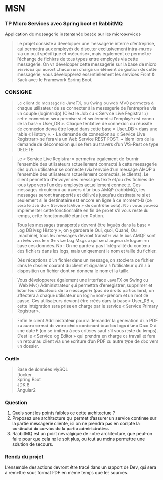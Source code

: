 # MSN
### TP Micro Services avec Spring boot et RabbitMQ
Application de messagerie instantanée basée sur les microservices

> Le projet consiste à développer une messagerie interne d’entreprise, qui permettra aux employés de discuter exclusivement intra-muros via un outil spécifique et «sécurisé», mais également de permettre l’échange de fichiers de tous types entre employés via cette messagerie.
On va développer cette messagerie sur la base de micro services qui auront chacun en charge un élément de gestion de cette messagerie, vous développerez essentiellement les services Front & Back avec le Framework Spring Boot.

### CONSIGNE

> Le client de messagerie JavaFX, ou Swing ou web MVC permettra à chaque utilisateur de se connecter à la messagerie de l’entreprise via un couple (login/mdp) (C’est le Job du « Service Live Registrar ») cette connexion sera permise si et seulement si l’employé est connu de la base « User_DB ». Chaque tentative de connexion ou réussite de connexion devra être logué dans cette base « User_DB » dans une table « History ».
• La demande de connexion au « Service Live Registrar » se fera via un Web Service REST POST.
• Idem lors de la demande de déconnexion qui se fera au travers d’un WS-Rest de type DELETE.

> Le « Service Live Registrar » permettra également de fournir l’ensemble des utilisateurs actuellement connecté à cette messagerie dès qu’un utilisateur se connecte (via l’envoie d’un message AMQP a l’ensemble des utilisateurs actuellement connectés, ie clients).
Le client permettra d’envoyer des messages texte et/ou des fichiers de tous type vers l’un des employés actuellement connecté. Ces messages circuleront au travers d’un bus AMQP (rabbitMQ), les messages seront transportés et délivrés jusqu’au destinataire si et seulement si le destinataire est encore en ligne à ce moment-là (ce sera le Job du « Service IsAlive » de contrôler cela).
Nb : vous pouvez implémenter cette fonctionnalité en fin de projet s’il vous reste du temps, cette fonctionnalité étant en Option.

> Tous les messages transportés devront être logués dans la base « Log DB Msg History », on y gardera le Qui, quoi, Quand, Ou (machine), tous les messages devront transiter via le bus AMQP sont arrivés vers le « Service Log Msgs » qui se chargera de loguer en base ces données.
Nb : On ne gardera pas l’intégralité du contenu des fichiers dans les logs, mais uniquement le nom et taille du fichier.

> Dès réceptions d’un fichier dans un message, on stockera ce fichier dans le dossier courant du client et signalera à l’utilisateur qu’il a à disposition un fichier dont on donnera le nom et la taille.

> Vous développerez également une interface JavaFX ou Swing ou (Web Mvc) Administrateur qui permettra d’enregistrer, supprimer et lister les utilisateurs de la messagerie (pas de droits particuliers), on affectera à chaque utilisateur un login=nom-prénom et un mot de passe.
Ces utilisateurs devront être créés dans la base « User_DB », cette intégration sera prise en charge par le service « Service Primary Registrar ».

> Enfin le client Administrateur pourra demander la génération d’un PDF ou autre format de votre choix contenant tous les logs d’une Date D à une date F (on se limitera à ces critères sauf s’il vous reste du temps). C’est le « Service log Editor » qui prendra en charge ce travail et fera un retour au client via une écriture d’un PDF ou autre type de doc vers un dossier.


### Outils 
> Base de données MySQL <br>
Docker <br>
Spring Boot <br>
JDK 8 <br>
Angular2 <br>


### Question 
1) Quels sont les points faibles de cette architecture ?
2) Proposez une architecture qui permet d’assurer un service continue sur la partie messagerie
cliente, ici on ne prendra pas en compte la continuité de service de la partie administrative.
3) RabbitMQ est un point névralgique de notre architecture, que peut-on faire pour que cela ne
le soit plus, ou tout au moins permettre une solution de secours.

### Rendu du projet 
L’ensemble des actions devront être tracé dans un rapport de Dev, qui sera à remettre sous format PDF en même temps que les sources.
